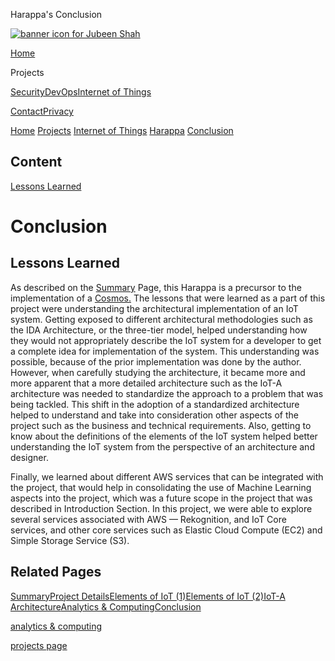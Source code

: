 Harappa's Conclusion              

[![banner icon for Jubeen Shah](https://project-odyssey.s3.us-east-2.amazonaws.com/d130db536435d20d7579fafb511ca245.svg)](../../../index.markdown)

[Home](../../../index.markdown)

Projects

[Security](../../../projects/security.markdown)[DevOps](../../../projects/devops.markdown)[Internet of Things](../../../projects/iot.markdown)

[Contact](mailto:jnshah2@ncsu.edu)[Privacy](../../../privacy.markdown)

[Home](../../../index.markdown)
[Projects](../../../projects.markdown)
[Internet of Things](../../../projects/iot.markdown)
[Harappa](../../../projects/iot/harappa.markdown)
[Conclusion](../../../projects/iot/harappa/conclusion.markdown)

Content
-------

[Lessons Learned](#)

Conclusion
==========

Lessons Learned
---------------

As described on the [Summary](../../../projects/iot/harappa.markdown) Page, this Harappa is a precursor to the implementation of a [Cosmos.](../../../projects/iot/cosmos.markdown) The lessons that were learned as a part of this project were understanding the architectural implementation of an IoT system. Getting exposed to different architectural methodologies such as the IDA Architecture, or the three-tier model, helped understanding how they would not appropriately describe the IoT system for a developer to get a complete idea for implementation of the system. This understanding was possible, because of the prior implementation was done by the author. However, when carefully studying the architecture, it became more and more apparent that a more detailed architecture such as the IoT-A architecture was needed to standardize the approach to a problem that was being tackled. This shift in the adoption of a standardized architecture helped to understand and take into consideration other aspects of the project such as the business and technical requirements. Also, getting to know about the definitions of the elements of the IoT system helped better understanding the IoT system from the perspective of an architecture and designer.  
  
Finally, we learned about different AWS services that can be integrated with the project, that would help in consolidating the use of Machine Learning aspects into the project, which was a future scope in the project that was described in Introduction Section. In this project, we were able to explore several services associated with AWS — Rekognition, and IoT Core services, and other core services such as Elastic Cloud Compute (EC2) and Simple Storage Service (S3).  

Related Pages
-------------

[Summary](../../../projects/iot/harappa.markdown)[Project Details](../../../projects/iot/harappa/project-details.markdown)[Elements of IoT (1)](../../../projects/iot/harappa/elements-of-iot.markdown)[Elements of IoT (2)](../../../projects/iot/harappa/elements-of-iot.markdown)[IoT-A Architecture](../../../projects/iot/harappa/iot-a.markdown)[Analytics & Computing](../../../projects/iot/harappa/analytics.markdown)[Conclusion](../../../projects/iot/harappa/conclusion.markdown)

[analytics & computing](../../../projects/iot/harappa/analytics.markdown)

[projects page](../../../projects.markdown)


